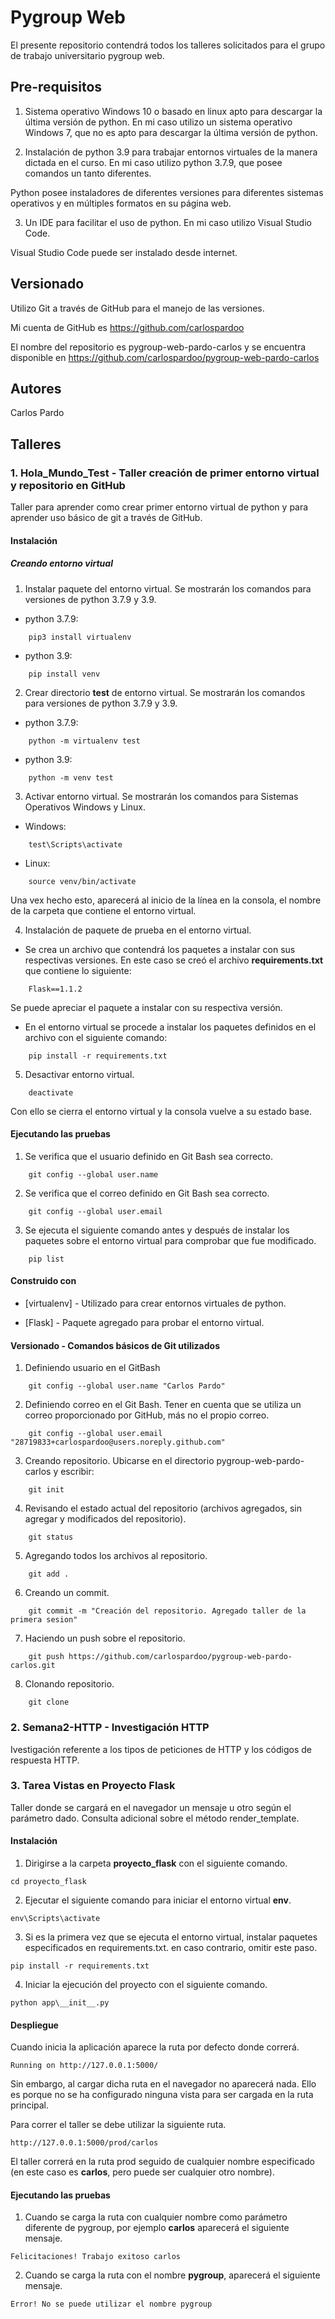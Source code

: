 # Pygroup Web
El presente repositorio contendrá todos los talleres solicitados para el grupo de trabajo universitario pygroup web.

## Pre-requisitos
1. Sistema operativo Windows 10 o basado en linux apto para descargar la última versión de python. En mi caso utilizo un sistema operativo Windows 7, que no es apto para descargar la última versión de python.

2. Instalación de python 3.9 para trabajar entornos virtuales de la manera dictada en el curso. En mi caso utilizo python 3.7.9, que posee comandos un tanto diferentes.

Python posee instaladores de diferentes versiones para diferentes sistemas operativos y en múltiples formatos en su página web.

3. Un IDE para facilitar el uso de python. En mi caso utilizo Visual Studio Code.

Visual Studio Code puede ser instalado desde internet.


## Versionado
Utilizo Git a través de GitHub para el manejo de las versiones.

Mi cuenta de GitHub es https://github.com/carlospardoo

El nombre del repositorio es pygroup-web-pardo-carlos y se encuentra disponible en https://github.com/carlospardoo/pygroup-web-pardo-carlos

## Autores
Carlos Pardo

## Talleres

### 1. Hola_Mundo_Test - Taller creación de primer entorno virtual y repositorio en GitHub
Taller para aprender como crear primer entorno virtual de python y para aprender uso básico de git a través de GitHub.

#### Instalación

##### Creando entorno virtual

1. Instalar paquete del entorno virtual. Se mostrarán los comandos para versiones de python 3.7.9 y 3.9.

* python 3.7.9:
```
    pip3 install virtualenv
 ``` 

 * python 3.9:
```
    pip install venv
 ``` 

 2. Crear directorio **test** de entorno virtual. Se mostrarán los comandos para versiones de python 3.7.9 y 3.9.

* python 3.7.9:
```
    python -m virtualenv test
 ``` 

 * python 3.9:
```
    python -m venv test
 ``` 

 3. Activar entorno virtual. Se mostrarán los comandos para Sistemas Operativos Windows y Linux.

* Windows:
```
    test\Scripts\activate
 ``` 

 * Linux:
```
    source venv/bin/activate
 ``` 

Una vex hecho esto, aparecerá al inicio de la línea en la consola, el nombre de la carpeta que contiene el entorno virtual.

4. Instalación de paquete de prueba en el entorno virtual.

* Se crea un archivo que contendrá los paquetes a instalar con sus respectivas versiones. En este caso se creó el archivo **requirements.txt** que contiene lo siguiente:

```
    Flask==1.1.2
 ``` 

Se puede apreciar el paquete a instalar con su respectiva versión.

* En el entorno virtual se procede a instalar los paquetes definidos en el archivo con el siguiente comando:

```
    pip install -r requirements.txt
 ``` 

5. Desactivar entorno virtual.

```
    deactivate
 ``` 

Con ello se cierra el entorno virtual y la consola vuelve a su estado base.

#### Ejecutando las pruebas

1. Se verifica que el usuario definido en Git Bash sea correcto.

```
    git config --global user.name
 ``` 

2. Se verifica que el correo definido en Git Bash sea correcto.

```
    git config --global user.email
 ``` 

3. Se ejecuta el siguiente comando antes y después de instalar los paquetes sobre el entorno virtual para comprobar que fue modificado.

```
    pip list
 ``` 

#### Construido con

* [virtualenv] - Utilizado para crear entornos virtuales de python.

* [Flask] - Paquete agregado para probar el entorno virtual.

#### Versionado - Comandos básicos de Git utilizados

1. Definiendo usuario en el GitBash

```
    git config --global user.name "Carlos Pardo"
 ``` 

2. Definiendo correo en el Git Bash. Tener en cuenta que se utiliza un correo proporcionado por GitHub, más no el propio correo.

```
    git config --global user.email "28719833+carlospardoo@users.noreply.github.com"
 ``` 

3. Creando repositorio. Ubicarse en el directorio pygroup-web-pardo-carlos y escribir:

```
    git init
 ```

4. Revisando el estado actual del repositorio (archivos agregados, sin agregar y modificados del repositorio).

```
    git status
 ```

5. Agregando todos los archivos al repositorio.

```
    git add .
 ```

6. Creando un commit.

```
    git commit -m "Creación del repositorio. Agregado taller de la
primera sesion"
 ```

7. Haciendo un push sobre el repositorio.

```
    git push https://github.com/carlospardoo/pygroup-web-pardo-carlos.git
 ```

8. Clonando repositorio.

```
    git clone 
 ```

### 2. Semana2-HTTP - Investigación HTTP

Ivestigación referente a los tipos de peticiones de HTTP y los códigos de respuesta HTTP.

### 3. Tarea Vistas en Proyecto Flask

Taller donde se cargará en el navegador un mensaje u otro según el parámetro dado. Consulta adicional sobre el método render_template.

#### Instalación

1. Dirigirse a la carpeta **proyecto_flask** con el siguiente comando.

```
cd proyecto_flask
```
2. Ejecutar el siguiente comando para iniciar el entorno virtual **env**.

```
env\Scripts\activate
```
3. Si es la primera vez que se ejecuta el entorno virtual, instalar paquetes especificados en requirements.txt. en caso contrario, omitir este paso.

```
pip install -r requirements.txt
```

4. Iniciar la ejecución del proyecto con el siguiente comando.

```
python app\__init__.py
```

#### Despliegue

Cuando inicia la aplicación aparece la ruta por defecto donde correrá.

```
Running on http://127.0.0.1:5000/
```

Sin embargo, al cargar dicha ruta en el navegador no aparecerá nada. Ello es porque no se ha configurado ninguna vista para ser cargada en la ruta principal.

Para correr el taller se debe utilizar la siguiente ruta.

```
http://127.0.0.1:5000/prod/carlos
```
El taller correrá en la ruta prod seguido de cualquier nombre especificado (en este caso es **carlos**, pero puede ser cualquier otro nombre).

#### Ejecutando las pruebas

1. Cuando se carga la ruta con cualquier nombre como parámetro diferente de pygroup, por ejemplo **carlos** aparecerá el siguiente mensaje.

```
Felicitaciones! Trabajo exitoso carlos
```

2. Cuando se carga la ruta con el nombre **pygroup**, aparecerá el siguiente mensaje.

```
Error! No se puede utilizar el nombre pygroup
```
